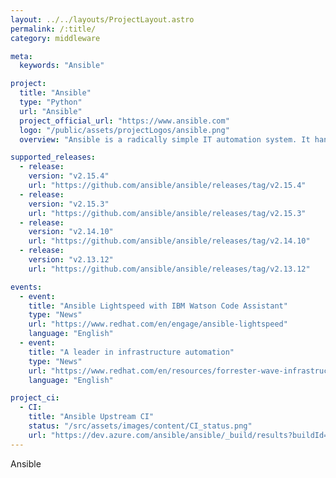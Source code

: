 ```yaml
---
layout: ../../layouts/ProjectLayout.astro
permalink: /:title/
category: middleware

meta:
  keywords: "Ansible"

project:
  title: "Ansible"
  type: "Python"
  url: "Ansible"
  project_official_url: "https://www.ansible.com"
  logo: "/public/assets/projectLogos/ansible.png"
  overview: "Ansible is a radically simple IT automation system. It handles configuration management, application deployment, cloud provisioning, ad-hoc task execution, network automation, and multi-node orchestration. Ansible makes complex changes like zero-downtime rolling updates with load balancers easy."

supported_releases:
  - release:
    version: "v2.15.4"
    url: "https://github.com/ansible/ansible/releases/tag/v2.15.4"
  - release:
    version: "v2.15.3"
    url: "https://github.com/ansible/ansible/releases/tag/v2.15.3"
  - release:
    version: "v2.14.10"
    url: "https://github.com/ansible/ansible/releases/tag/v2.14.10"
  - release:
    version: "v2.13.12"
    url: "https://github.com/ansible/ansible/releases/tag/v2.13.12"

events:
  - event:
    title: "Ansible Lightspeed with IBM Watson Code Assistant"
    type: "News"
    url: "https://www.redhat.com/en/engage/ansible-lightspeed"
    language: "English"
  - event:
    title: "A leader in infrastructure automation"
    type: "News"
    url: "https://www.redhat.com/en/resources/forrester-wave-infrastructure-automation-analyst-asset"
    language: "English"

project_ci:
  - CI:
    title: "Ansible Upstream CI"
    status: "/src/assets/images/content/CI_status.png"
    url: "https://dev.azure.com/ansible/ansible/_build/results?buildId=90071&view=results"
---
```


<p>Ansible</p>
